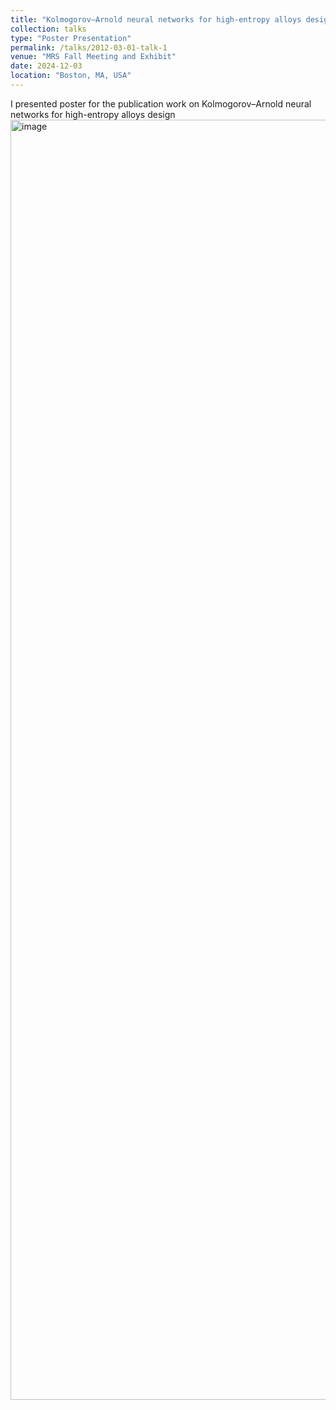 ```yaml
---
title: "Kolmogorov–Arnold neural networks for high-entropy alloys design"
collection: talks
type: "Poster Presentation"
permalink: /talks/2012-03-01-talk-1
venue: "MRS Fall Meeting and Exhibit"
date: 2024-12-03
location: "Boston, MA, USA"
---
```


I presented poster for the publication work on Kolmogorov–Arnold neural networks for high-entropy alloys design
<img width="1536" height="2048" alt="image" src="https://github.com/user-attachments/assets/1ccde75c-155d-4cf4-b766-773059676b09" />
